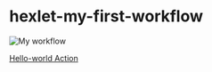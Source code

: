 # hexlet-my-first-workflow
![My workflow](https://github.com/github/docs/actions/workflows/main.yml/badge.svg)

[Hello-world Action](https://github.com/Timo4ey/-hexlet-my-first-workflow/actions/workflows/hello-world.yml/badge.svg)


